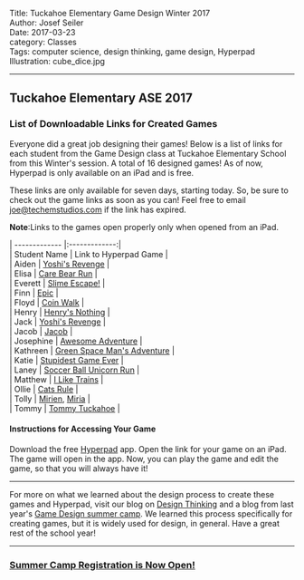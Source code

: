 Title: Tuckahoe Elementary Game Design Winter 2017         
Author: Josef Seiler        
Date: 2017-03-23          
category: Classes    
Tags: computer science, design thinking, game design, Hyperpad      
Illustration: cube_dice.jpg      

***  
## Tuckahoe Elementary ASE 2017  

### List of Downloadable Links for Created Games    

Everyone did a great job designing their games! Below is a list of links for each student from the Game Design class at Tuckahoe Elementary School from this Winter's session. A total of 16 designed games! As of now, Hyperpad is only available on an iPad and is free.  

These links are only available for seven days, starting today. So, be sure to check out the game links as soon as you can! Feel free to email joe@techemstudios.com if the link has expired.  

**Note**:Links to the games open properly only when opened from an iPad.  

| ------------- |:-------------:|  
| Student Name        | Link to Hyperpad Game    |  
| Aiden      | [Yoshi's Revenge](http://bit.ly/2mZrjei) |  
| Elisa      | [Care Bear Run](http://bit.ly/2mZkNEl)      |    
| Everett | [Slime Escape!](http://bit.ly/2mZCYJX)      |  
| Finn | [Epic](http://bit.ly/2mZkzgt)      |     
| Floyd | [Coin Walk](http://bit.ly/2mZvzdH)      |  
| Henry      | [Henry's Nothing](http://bit.ly/2mZCVxE) |  
| Jack      | [Yoshi's Revenge](http://bit.ly/2mZu7YB)      |  
| Jacob | [Jacob](http://bit.ly/2mZwJ90)      |  
| Josephine | [Awesome Adventure](http://bit.ly/2mZaOPq)      |  
| Kathreen | [Green Space Man's Adventure](http://bit.ly/2mZlSMk)      |  
| Katie | [Stupidest Game Ever](http://bit.ly/2mZDac9)      |  
| Laney | [Soccer Ball Unicorn Run](http://bit.ly/2mZoAS2)      |  
| Matthew | [I Like Trains](http://bit.ly/2lijLlL)      |  
| Ollie | [Cats Rule](http://bit.ly/2mZFHD6)      |  
| Tolly | [Mirien](http://bit.ly/2mZxzTh), [Miria](http://bit.ly/2mZvkPD)     |      
| Tommy | [Tommy Tuckahoe](http://bit.ly/2mZii4Z)      |      


#### Instructions for Accessing Your Game  

Download the free [Hyperpad](https://itunes.apple.com/app/apple-store/id886106438?mt=8) app. Open the link for your game on an iPad. The game will open in the app. Now, you can play the game and edit the game, so that you will always have it!  

***  

For more on what we learned about the design process to create these games and Hyperpad, visit our blog on [Design Thinking](http://blog.techemstudios.com/design-thinking-outline.html) and a blog from last year's [Game Design summer camp](http://blog.techemstudios.com/design-thinking-and-gaming-camp.html). We learned this process specifically for creating games, but it is widely used for design, in general. Have a great rest of the school year!  

***  

### [Summer Camp Registration is Now Open!](http://register.techemstudios.com/)  
